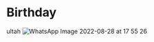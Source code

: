 # Birthday
ultah
![WhatsApp Image 2022-08-28 at 17 55 26](https://user-images.githubusercontent.com/101611070/187071690-76523d16-0c23-4a9a-af95-2c03fde28ddd.jpeg)

